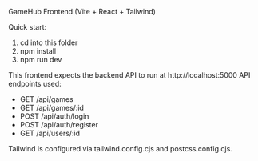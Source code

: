 GameHub Frontend (Vite + React + Tailwind)

Quick start:
1. cd into this folder
2. npm install
3. npm run dev

This frontend expects the backend API to run at http://localhost:5000
API endpoints used:
- GET /api/games
- GET /api/games/:id
- POST /api/auth/login
- POST /api/auth/register
- GET /api/users/:id

Tailwind is configured via tailwind.config.cjs and postcss.config.cjs.
